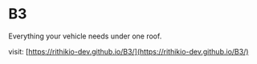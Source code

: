 # B3
Everything your vehicle needs under one roof.

visit: [https://rithikio-dev.github.io/B3/](https://rithikio-dev.github.io/B3/)
